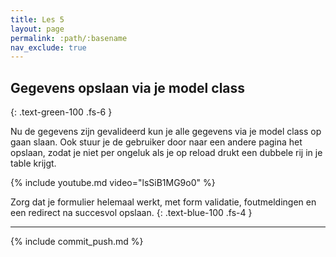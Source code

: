 ```yaml
---
title: Les 5
layout: page
permalink: :path/:basename
nav_exclude: true
---
```


## Gegevens opslaan via je model class
{: .text-green-100 .fs-6 }

Nu de gegevens zijn gevalideerd kun je alle gegevens via je model class op gaan slaan.
Ook stuur je de gebruiker door naar een andere pagina het opslaan, zodat je niet per ongeluk als je op reload drukt een dubbele rij in je table krijgt.

{% include youtube.md video="lsSiB1MG9o0" %}

Zorg dat je formulier helemaal werkt, met form validatie, foutmeldingen en een redirect na succesvol opslaan.
{: .text-blue-100 .fs-4 }

---

{% include commit_push.md %}


